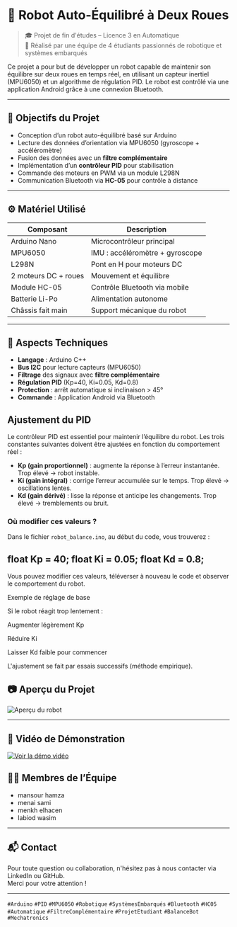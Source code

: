 # 🤖 Robot Auto-Équilibré à Deux Roues

> 🎓 Projet de fin d'études – Licence 3 en Automatique  
> 👥 Réalisé par une équipe de 4 étudiants passionnés de robotique et systèmes embarqués

Ce projet a pour but de développer un robot capable de maintenir son équilibre sur deux roues en temps réel, en utilisant un capteur inertiel (MPU6050) et un algorithme de régulation PID. Le robot est contrôlé via une application Android grâce à une connexion Bluetooth.

---

## 🎯 Objectifs du Projet

- Conception d’un robot auto-équilibré basé sur Arduino
- Lecture des données d’orientation via MPU6050 (gyroscope + accéléromètre)
- Fusion des données avec un **filtre complémentaire**
- Implémentation d’un **contrôleur PID** pour stabilisation
- Commande des moteurs en PWM via un module L298N
- Communication Bluetooth via **HC-05** pour contrôle à distance

---

## ⚙️ Matériel Utilisé

| Composant              | Description                              |
|------------------------|-------------------------------------------|
| Arduino Nano           | Microcontrôleur principal                 |
| MPU6050                | IMU : accéléromètre + gyroscope           |
| L298N                  | Pont en H pour moteurs DC                 |
| 2 moteurs DC + roues   | Mouvement et équilibre                    |
| Module HC-05           | Contrôle Bluetooth via mobile             |
| Batterie Li-Po         | Alimentation autonome                     |
| Châssis fait main      | Support mécanique du robot                |

---

## 🧠 Aspects Techniques

- **Langage** : Arduino C++  
- **Bus I2C** pour lecture capteurs (MPU6050)  
- **Filtrage** des signaux avec **filtre complémentaire**  
- **Régulation PID** (Kp=40, Ki=0.05, Kd=0.8)  
- **Protection** : arrêt automatique si inclinaison > 45°  
- **Commande** : Application Android via Bluetooth

## Ajustement du PID

Le contrôleur PID est essentiel pour maintenir l’équilibre du robot. Les trois constantes suivantes doivent être ajustées en fonction du comportement réel :

- **Kp (gain proportionnel)** : augmente la réponse à l’erreur instantanée. Trop élevé → robot instable.
- **Ki (gain intégral)** : corrige l’erreur accumulée sur le temps. Trop élevé → oscillations lentes.
- **Kd (gain dérivé)** : lisse la réponse et anticipe les changements. Trop élevé → tremblements ou bruit.

### Où modifier ces valeurs ?

Dans le fichier `robot_balance.ino`, au début du code, vous trouverez :


float Kp = 40;
float Ki = 0.05;
float Kd = 0.8;
---

Vous pouvez modifier ces valeurs, téléverser à nouveau le code et observer le comportement du robot.

Exemple de réglage de base

Si le robot réagit trop lentement :

Augmenter légèrement Kp

Réduire Ki

Laisser Kd faible pour commencer


L'ajustement se fait par essais successifs (méthode empirique).




## 📷 Aperçu du Projet

![Aperçu du robot](media/photo.jpg)

---

## 🎥 Vidéo de Démonstration

[![Voir la démo vidéo](media/robot_demo.jpg)](https://www.youtube.com/watch?v=LIEN_VIDÉO_ICI)


## 👨‍💻 Membres de l’Équipe

- mansour hamza
- menai sami
- menkh elhacen
- labiod wasim

---

## 📬 Contact

Pour toute question ou collaboration, n'hésitez pas à nous contacter via LinkedIn ou GitHub.  
Merci pour votre attention !

---



`#Arduino` `#PID` `#MPU6050` `#Robotique` `#SystèmesEmbarqués` `#Bluetooth` `#HC05` `#Automatique` `#FiltreComplémentaire` `#ProjetEtudiant` `#BalanceBot` `#Mechatronics`